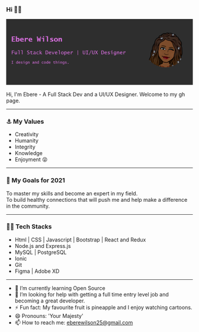 ### Hi :superhero_woman:

<img src="https://github.com/Eberewilson/Eberewilson/blob/master/gh-image.png">

Hi, I'm Ebere - A Full Stack Dev and a UI/UX Designer. Welcome to my gh page.

----------------------------------------------------------------------------------------------------------------------------

### :anchor: My Values
- Creativity
- Humanity
- Integrity
- Knowledge
- Enjoyment  :stuck_out_tongue_closed_eyes:

-----------------------------------------------------------------------------------------------------------------------------

### 🔭 My Goals for 2021
To master my skills and become an expert in my field. <br>
To build healthy connections that will push me and help make a difference in the community.

------------------------------------------------------------------------------------------------------------------------------

### :woman_technologist: Tech Stacks
- Html | CSS | Javascript | Bootstrap | React and Redux
- Node.js and Express.js
- MySQL | PostgreSQL
- Ionic
- Git
- Figma | Adobe XD

-----------------------------------------------------------------------------------------------------------------------------

- 🌱 I’m currently learning Open Source
- 🤔 I’m looking for help with getting a full time entry level job and becoming a great developer.
- ⚡ Fun fact: My favourite fruit is pineapple and I enjoy watching cartoons.
- 😄 Pronouns: 'Your Majesty'
- 📫 How to reach me: eberewilson25@gmail.com


<!--
**Eberewilson/Eberewilson** is a ✨ _special_ ✨ repository because its `README.md` (this file) appears on your GitHub profile.

Here are some ideas to get you started:

- 🔭 I’m currently working on ...
- 👯 I’m looking to collaborate on ...
- 💬 Ask me about ...
-->
